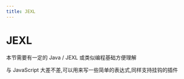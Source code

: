 ```yaml
---
title: JEXL
---
```


# JEXL

本节需要有一定的 Java / JEXL 或类似编程基础方便理解

与 JavaScript 大差不差,可以用来写一些简单的表达式,同样支持挂钩的插件